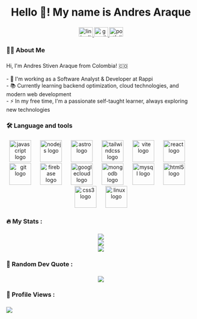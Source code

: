 ###

<h1 align="center">Hello 👋! My name is Andres Araque</h1>

###

<div align="center">
  <a href="https://www.linkedin.com/in/araque-andres/" target="_blank">
    <img src="https://raw.githubusercontent.com/maurodesouza/profile-readme-generator/master/src/assets/icons/social/linkedin/default.svg" width="37" height="25" alt="linkedin logo"  />
  </a>
  <a href="aaraqueamaya397@gmail.com" target="_blank">
    <img src="https://raw.githubusercontent.com/maurodesouza/profile-readme-generator/master/src/assets/icons/social/gmail/default.svg" width="37" height="25" alt="gmail logo"  />
  </a>
  <a href="https://andresaraque.com" target="_blank">
    <img src="https://andresaraque.com/favicon.svg" width="37" height="25" alt="portfolio logo" />
  </a>
</div>

###

<h3 align="left">👩‍💻  About Me</h3>

###

<p align="left">Hi, I'm Andres Stiven Araque from Colombia! 🇨🇴<br><br>- 🔭 I'm working as a Software Analyst & Developer at Rappi<br>- 📚 Currently learning backend optimization, cloud technologies, and modern web development<br>- ⚡ In my free time, I'm a passionate self-taught learner, always exploring new technologies</p>

###

<h3 align="left">🛠 Language and tools</h3>

###

<div align="center">
  <img src="https://skillicons.dev/icons?i=js" height="58" alt="javascript logo"  />
  <img width="16" />
  <img src="https://skillicons.dev/icons?i=nodejs" height="58" alt="nodejs logo"  />
  <img width="16" />
  <img src="https://skillicons.dev/icons?i=astro" height="58" alt="astro logo"  />
  <img width="16" />
  <img src="https://skillicons.dev/icons?i=tailwind" height="58" alt="tailwindcss logo"  />
  <img width="16" />
  <img src="https://skillicons.dev/icons?i=vite" height="58" alt="vite logo"  />
  <img width="16" />
  <img src="https://skillicons.dev/icons?i=react" height="58" alt="react logo"  />
  <img width="16" />
  <img src="https://skillicons.dev/icons?i=git" height="58" alt="git logo"  />
  <img width="16" />
  <img src="https://skillicons.dev/icons?i=firebase" height="58" alt="firebase logo"  />
  <img width="16" />
  <img src="https://skillicons.dev/icons?i=gcp" height="58" alt="googlecloud logo"  />
  <img width="16" />
  <img src="https://skillicons.dev/icons?i=mongodb" height="58" alt="mongodb logo"  />
  <img width="16" />
  <img src="https://skillicons.dev/icons?i=mysql" height="58" alt="mysql logo"  />
  <img width="16" />
  <img src="https://skillicons.dev/icons?i=html" height="58" alt="html5 logo"  />
  <img width="16" />
  <img src="https://skillicons.dev/icons?i=css" height="58" alt="css3 logo"  />
  <img width="16" />
  <img src="https://skillicons.dev/icons?i=linux" height="58" alt="linux logo"  />
</div>

###

<h3 align="left">🔥   My Stats :</h3>

###

<div align="center">
  
![](https://github-readme-stats.vercel.app/api?username=Mono-A3&theme=github_dark_dimmed&hide_border=false&include_all_commits=false&count_private=false)<br/>
![](https://github-readme-streak-stats.herokuapp.com/?user=Mono-A3&theme=github_dark_dimmed&hide_border=false)<br/>
![](https://github-readme-stats.vercel.app/api/top-langs/?username=Mono-A3&theme=github_dark_dimmed&hide_border=false&include_all_commits=false&count_private=false&layout=compact)

</div>

###

<h3 align="left">📝   Random Dev Quote :</h3>

###

<div align="center">

![](https://quotes-github-readme.vercel.app/api?type=horizontal&theme=nord)

</div>

###

<h3 align="left">👀   Profile Views :</h3>

###

<div align="left">

<img src="https://visitor-badge.laobi.icu/badge?page_id=Mono-A3.Mono-A3&left_color=#24292F&right_color=#539BF5" />

</div>

###

